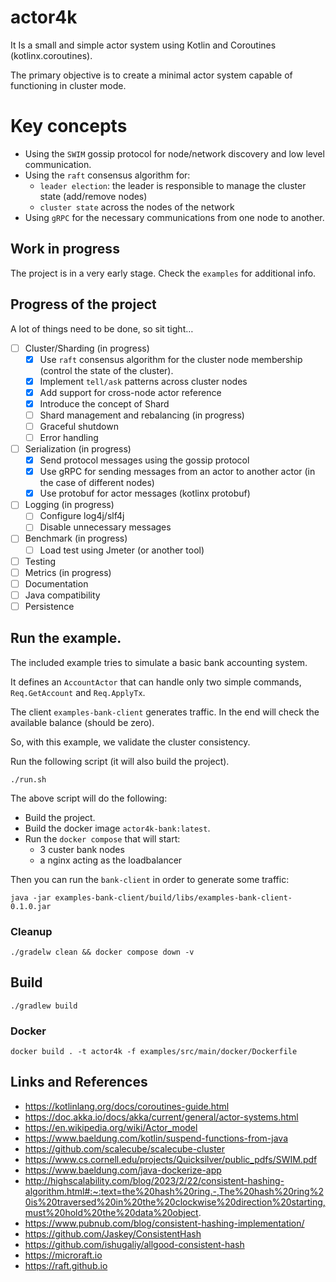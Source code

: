 # actor4k

It Is a small and simple actor system using Kotlin and Coroutines (kotlinx.coroutines).

The primary objective is to create a minimal actor system capable of functioning in cluster mode.

# Key concepts

- Using the `SWIM` gossip protocol for node/network discovery and low level communication.
- Using the `raft` consensus algorithm for:
    - `leader election`: the leader is responsible to manage the cluster state (add/remove nodes)
    - `cluster state` across the nodes of the network
- Using `gRPC` for the necessary communications from one node to another.

## Work in progress

The project is in a very early stage.
Check the `examples` for additional info.

## Progress of the project

A lot of things need to be done, so sit tight…

- [ ] Cluster/Sharding (in progress)
    - [x] Use `raft` consensus algorithm for the cluster node membership (control the state of the cluster).
    - [x] Implement `tell/ask` patterns across cluster nodes
    - [x] Add support for cross-node actor reference
    - [x] Introduce the concept of Shard
    - [ ] Shard management and rebalancing (in progress)
    - [ ] Graceful shutdown
    - [ ] Error handling
- [ ] Serialization (in progress)
    - [x] Send protocol messages using the gossip protocol
    - [x] Use gRPC for sending messages from an actor to another actor (in the case of different nodes)
    - [x] Use protobuf for actor messages (kotlinx protobuf)
- [ ] Logging (in progress)
    - [ ] Configure log4j/slf4j
    - [ ] Disable unnecessary messages
- [ ] Benchmark (in progress)
  - [ ] Load test using Jmeter (or another tool)
- [ ] Testing
- [ ] Metrics (in progress)
- [ ] Documentation
- [ ] Java compatibility
- [ ] Persistence

## Run the example.

The included example tries to simulate a basic bank accounting system.

It defines an `AccountActor` that can handle only two simple commands,
`Req.GetAccount` and `Req.ApplyTx`.

The client `examples-bank-client` generates traffic.
In the end will check the available balance (should be zero).

So, with this example, we validate the cluster consistency.

Run the following script (it will also build the project).

```shell
./run.sh
```

The above script will do the following:

- Build the project.
- Build the docker image `actor4k-bank:latest`.
- Run the `docker compose` that will start:
    - 3 custer bank nodes
    - a nginx acting as the loadbalancer

Then you can run the `bank-client` in order to generate some traffic:

```shell
java -jar examples-bank-client/build/libs/examples-bank-client-0.1.0.jar
```

### Cleanup

```shell
./gradelw clean && docker compose down -v
```

## Build

```shell
./gradlew build
```

### Docker

```shell
docker build . -t actor4k -f examples/src/main/docker/Dockerfile
```

## Links and References

- https://kotlinlang.org/docs/coroutines-guide.html
- https://doc.akka.io/docs/akka/current/general/actor-systems.html
- https://en.wikipedia.org/wiki/Actor_model
- https://www.baeldung.com/kotlin/suspend-functions-from-java
- https://github.com/scalecube/scalecube-cluster
- https://www.cs.cornell.edu/projects/Quicksilver/public_pdfs/SWIM.pdf
- https://www.baeldung.com/java-dockerize-app
- http://highscalability.com/blog/2023/2/22/consistent-hashing-algorithm.html#:~:text=the%20hash%20ring.-,The%20hash%20ring%20is%20traversed%20in%20the%20clockwise%20direction%20starting,must%20hold%20the%20data%20object.
- https://www.pubnub.com/blog/consistent-hashing-implementation/
- https://github.com/Jaskey/ConsistentHash
- https://github.com/ishugaliy/allgood-consistent-hash
- https://microraft.io
- https://raft.github.io